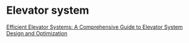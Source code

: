 # Elevator system
[Efficient Elevator Systems: A Comprehensive Guide to Elevator System Design and Optimization](https://github.com/Aman14032002/lift_Simulations/upload)
